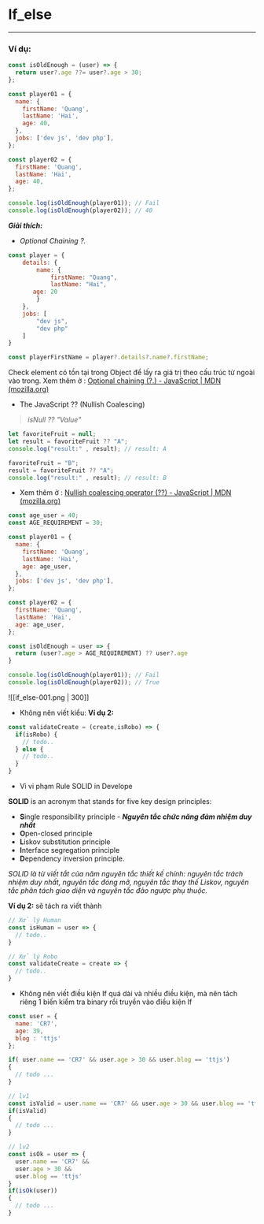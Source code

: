 # If_else
---
### Ví dụ: 

```js
const isOldEnough = (user) => {
  return user?.age ??= user?.age > 30;
};

const player01 = {
  name: {
    firstName: 'Quang',
    lastName: 'Hai',
    age: 40,
  },
  jobs: ['dev js', 'dev php'],
};

const player02 = {
  firstName: 'Quang',
  lastName: 'Hai',
  age: 40,
};

console.log(isOldEnough(player01)); // Fail
console.log(isOldEnough(player02)); // 40
```

***Giải thích:***
- *Optional Chaining ?.*
```js
const player = {
    details: {
        name: {
            firstName: "Quang",
            lastName: "Hai",
	   age: 20
        }
    },
    jobs: [
        "dev js",
        "dev php"
    ]
}

const playerFirstName = player?.details?.name?.firstName;
```
Check element có tồn tại trong Object để lấy ra giá trị theo cấu trúc từ ngoài vào trong. Xem thêm ở : [Optional chaining (?.) - JavaScript | MDN (mozilla.org)](https://developer.mozilla.org/en-US/docs/Web/JavaScript/Reference/Operators/Optional_chaining)

- The JavaScript ?? (Nullish Coalescing)
> *isNull ?? "Value"*

```js
let favoriteFruit = null;
let result = favoriteFruit ?? "A";
console.log("result:" , result); // result: A

favoriteFruit = "B";
result = favoriteFruit ?? "A";
console.log("result:" , result); // result: B
```
- Xem thêm ở : [Nullish coalescing operator (??) - JavaScript | MDN (mozilla.org)](https://developer.mozilla.org/en-US/docs/Web/JavaScript/Reference/Operators/Nullish_coalescing)

```js
const age_user = 40;
const AGE_REQUIREMENT = 30;

const player01 = {
  name: {
    firstName: 'Quang',
    lastName: 'Hai',
    age: age_user,
  },
  jobs: ['dev js', 'dev php'],
};

const player02 = {
  firstName: 'Quang',
  lastName: 'Hai',
  age: age_user,
};

const isOldEnough = user => {
  return (user?.age > AGE_REQUIREMENT) ?? user?.age
}

console.log(isOldEnough(player01)); // Fail
console.log(isOldEnough(player02)); // True
```

![[if_else-001.png | 300]]

- Không nên viết kiểu:
**Ví dụ 2:**
```js
const validateCreate = (create,isRobo) => {
  if(isRobo) {
    // todo..
  } else {
    // todo..
  }
}
```
- Vì vi phạm Rule SOLID in Develope

**SOLID** is an acronym that stands for five key design principles: 
- **S**ingle responsibility principle - ***Nguyên tắc chức năng đảm nhiệm duy nhất***
- **O**pen-closed principle
- **L**iskov substitution principle
- **I**nterface segregation principle
- **D**ependency inversion principle. 

*SOLID là từ viết tắt của năm nguyên tắc thiết kế chính: nguyên tắc trách nhiệm duy nhất, nguyên tắc đóng mở, nguyên tắc thay thế Liskov, nguyên tắc phân tách giao diện và nguyên tắc đảo ngược phụ thuộc.*

**Ví dụ 2:** sẽ tách ra viết thành

```js
// Xử lý Human
const isHuman = user => {
  // todo..
}

// Xử lý Robo
const validateCreate = create => {
  // todo..
}
```

- Không nên viết điều kiện If quá dài và nhiều điều kiện, mà nên tách riêng 1 biến kiểm tra binary rồi truyền vào điều kiện If

```js
const user = {
  name: 'CR7',
  age: 39,
  blog : 'ttjs'
};

if( user.name == 'CR7' && user.age > 30 && user.blog == 'ttjs')
{
  // todo ...
}

// lv1 
const isValid = user.name == 'CR7' && user.age > 30 && user.blog == 'ttjs'
if(isValid)
{
  // todo ...
}

// lv2
const isOk = user => {
  user.name == 'CR7' && 
  user.age > 30 && 
  user.blog == 'ttjs'
}
if(isOk(user))
{
  // todo ...
}
```
